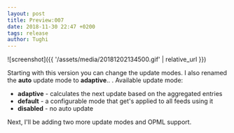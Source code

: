 ```yaml
---
layout: post
title: Preview:007
date: 2018-11-30 22:47 +0200
tags: release
author: Tughi
---
```


![screenshot]({{ '/assets/media/20181202134500.gif' | relative_url }})

Starting with this version you can change the update modes. I also renamed the **auto** update mode to **adaptive**..
. 
Available update mode:

- **adaptive** - calculates the next update based on the aggregated entries
- **default** - a configurable mode that get's applied to all feeds using it
- **disabled** - no auto update

Next, I'll be adding two more update modes and OPML support.
